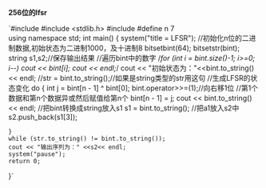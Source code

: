 **256位的lfsr**

`#include <iostream>
#include <stdlib.h>
#include <bitset>
#define n 7  
using namespace std;
int main()
{
	system("title = LFSR");
	//初始化n位的二进制数据,初始状态为二进制1000，及十进制8
	bitset<n>bint(64);
	bitset<n>str(bint);
	string s1,s2;//保存输出结果
	//遍历bint中的数字
	/*for (int i = bint.size()-1; i>=0; i--)
		cout << bint[i];
	cout << endl;*/
	cout << "初始状态为："<<bint.to_string() << endl;
	//str = bint.to_string();//如果是string类型的str用这句
	//生成LFSR的状态变化
	do
	{
		int j = bint[n - 1] ^ bint[0];
		bint.operator>>=(1);//向右移1位
		//第1个数据和第n个数据异或然后赋值给第n个
		bint[n - 1] = j;
		cout << bint.to_string() << endl;
		//把bint转换成string放入s1
		s1 = bint.to_string();
		//把a1放入s2中
		s2.push_back(s1[3]);

	} 
	while (str.to_string() != bint.to_string());
	cout << "输出序列为：" <<s2<< endl;
	system("pause");
	return 0;
}`